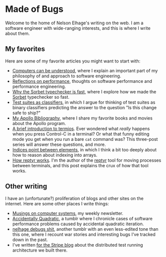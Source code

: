 # Made of Bugs

Welcome to the home of Nelson Elhage's writing on the web. I am a software engineer with wide-ranging interests, and this is where I write about them.

## My favorites

Here are some of my favorite articles you might want to start with:

- [Computers can be understood](/post/computers-can-be-understood/), where I explain an important part of my philosophy of and approach to software engineering.
- [Reflections on performance](/post/reflections-on-performance/), thoughts on software performance and performance engineering.
- [Why the Sorbet typechecker is fast](/post/why-sorbet-is-fast/), where I explore how we made the [Sorbet](https://sorbet.org) typechecker so fast.
- [Test suites as classifiers](/post/test-suites-as-classifiers/), in which I argue for thinking of test suites as binary classifiers predicting the answer to the question "Is this change safe to ship?"
- [My Apollo Bibliography](/post/apollo-bibliography/), where I share my favorite books and movies about the Apollo program.
- [A brief introduction to termios](/2009/12/a-brief-introduction-to-termios/). Ever wondered what _really_ happens when you press Control-C in a terminal? Or what that funny editing mode you get when you run a bare `cat` command was? This three-post series will answer these questions, and more.
- [Indices point between elements](/2015/08/indices-point-between-elements/), in which I think a bit too deeply about how to reason about indexing into arrays.
- [How reptyr works](2011/02/changing-ctty/). I'm the author of the [reptyr](https://github.com/nelhage/reptyr) tool for moving processes between terminals, and this post explains the crux of how that tool works.

## Other writing

I have an (unfortunate?) proliferation of blogs and other sites on the internet. Here are some other places I write things:

- [Musings on computer systems](https://buttondown.email/nelhage/), my weekly newsletter.
- [Accidentally Quadratic](https://accidentallyquadratic.tumblr.com), a tumblr where I chronicle cases of software performance problems caused by accidental quadratic iteration.
- [nelhage debugs shit](https://nelhagedebugsshit.tumblr.com/), another tumblr with an even less-edited tone than this one, where I recount war stories and interesting bugs I've tracked down in the past.
- I've written [for the Stripe blog](https://stripe.com/blog/distributed-ruby-testing) about the distributed test running architecture we built there.
